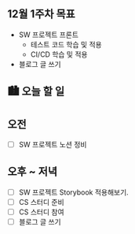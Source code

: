 ## 12월 1주차 목표

- SW 프로젝트 프론트
  - 테스트 코드 학습 및 적용
  - CI/CD 학습 및 적용
- 블로그 글 쓰기

## 🏙️ 오늘 할 일

## 오전

- [ ] SW 프로젝트 노션 정비

## 오후 ~ 저녁

- [ ] SW 프로젝트 Storybook 적용해보기.
- [ ] CS 스터디 준비
- [ ] CS 스터디 참여
- [ ] 블로그 글 쓰기
